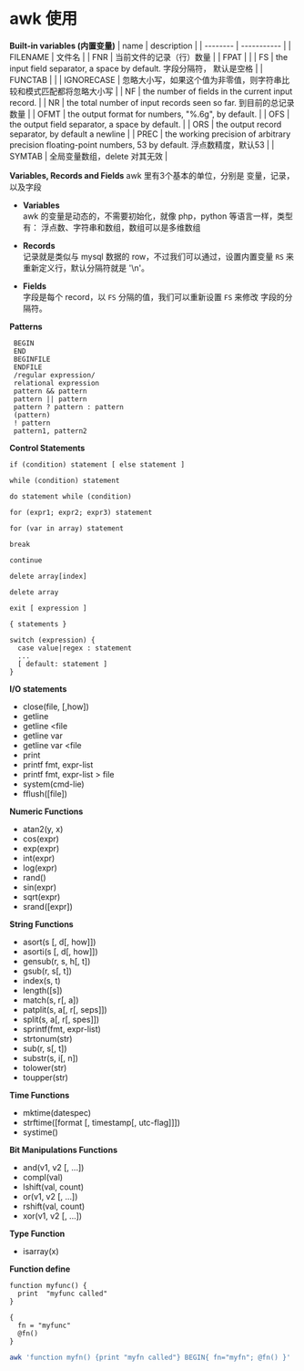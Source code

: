 # awk 使用

**Built-in variables (内置变量)**
| name       | description |
| --------   | ----------- |
| FILENAME   | 文件名      |
| FNR        | 当前文件的记录（行）数量 |
| FPAT       | |
| FS         | the input field separator, a space by default.  字段分隔符， 默认是空格 |
| FUNCTAB    | |
| IGNORECASE | 忽略大小写，如果这个值为非零值，则字符串比较和模式匹配都将忽略大小写 |
| NF | the number of fields in the current input record. |
| NR | the total number of input records seen so far. 到目前的总记录数量 |
| OFMT | the output format for numbers, "%.6g", by default. |
| OFS  | the output field separator, a space by default. |
| ORS  | the output record separator, by default a newline |
| PREC | the working precision of arbitrary precision floating-point numbers, 53 by default. 浮点数精度，默认53 |
| SYMTAB | 全局变量数组，delete 对其无效 |  


**Variables, Records and Fields**
awk 里有3个基本的单位，分别是  变量，记录，以及字段
- **Variables**  
awk 的变量是动态的，不需要初始化，就像 php，python 等语言一样，类型有： 浮点数、字符串和数组，数组可以是多维数组

- **Records**  
记录就是类似与 mysql 数据的 row，不过我们可以通过，设置内置变量 `RS` 来重新定义行，默认分隔符就是 '\n'。

- **Fields**  
字段是每个 record，以 `FS` 分隔的值，我们可以重新设置 `FS` 来修改 字段的分隔符。


**Patterns**
```
 BEGIN  
 END  
 BEGINFILE  
 ENDFILE  
 /regular expression/  
 relational expression  
 pattern && pattern  
 pattern || pattern  
 pattern ? pattern : pattern  
 (pattern)  
 ! pattern  
 pattern1, pattern2  
```

**Control Statements**  
```
if (condition) statement [ else statement ]

while (condition) statement

do statement while (condition)

for (expr1; expr2; expr3) statement

for (var in array) statement

break

continue

delete array[index]

delete array

exit [ expression ]

{ statements }

switch (expression) {
  case value|regex : statement
  ...
  [ default: statement ]
}
```


**I/O statements**
- close(file, [,how])
- getline
- getline <file
- getline var
- getline var <file
- print
- printf fmt, expr-list
- printf fmt, expr-list > file
- system(cmd-lie)
- fflush([file])


**Numeric Functions**
- atan2(y, x)
- cos(expr)
- exp(expr)
- int(expr)
- log(expr)
- rand()
- sin(expr)
- sqrt(expr)
- srand([expr])


**String Functions**
- asort(s [, d[, how]])
- asorti(s [,  d[, how]])
- gensub(r, s, h[, t])
- gsub(r, s[, t])
- index(s, t)
- length([s])
- match(s, r[, a])
- patplit(s, a[, r[, seps]])
- split(s, a[, r[, spes]])
- sprintf(fmt, expr-list)
- strtonum(str)
- sub(r, s[, t])
- substr(s, i[, n])
- tolower(str)
- toupper(str)


**Time Functions**
- mktime(datespec)
- strftime([format [, timestamp[, utc-flag]]])
- systime()


**Bit Manipulations Functions**
- and(v1, v2 [, ...])
- compl(val)
- lshift(val, count)
- or(v1, v2 [, ...])
- rshift(val, count)
- xor(v1, v2 [, ...])


**Type Function**
- isarray(x)


**Function define**
```
function myfunc() {
  print  "myfunc called"
}

{
  fn = "myfunc"
  @fn()
}
```


```sh
awk 'function myfn() {print "myfn called"} BEGIN{ fn="myfn"; @fn() }'
```

